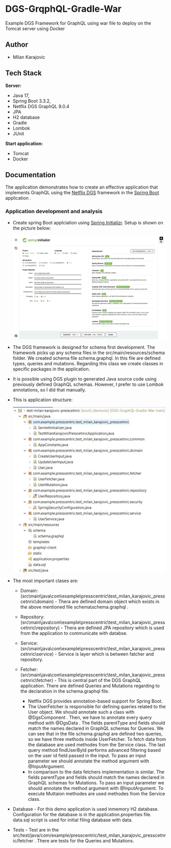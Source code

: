 # DGS-GrqphQL-Gradle-War
Example DGS Framework for GraphQL using war file to deploy on the Tomcat server using Docker



## Author

- Milan Karajovic


## Tech Stack

**Server:** 
- Java 17, 
- Spring Boot 3.3.2, 
- Netflix DGS GraphQL 9.0.4
- JPA
- H2 database
- Gradle
- Lombok
- JUnit

**Start application:**
- Tomcat
- Docker

## Documentation

The application demonstrates how to create an effective application that implements GraphQL using the [Netflix DGS](https://netflix.github.io/dgs/) framework in the [Spring Boot](https://spring.io/projects/spring-boot) application .

### Application development and analysis
- Create spring Boot applciation using [Spring Initializr](https://start.spring.io/). Setup is shown on the picture below:

  ![Alt text](Documentation/SpringIntitializrWithDependencies.jpg)

- The DGS framework is designed for schema first development. The framework picks up any schema files in the src/main/resources/schema folder. We created schema file schema.graphql. In this file are defined types, queries and mutations. Regarding this class we create classes in specific packages in the application.

- It is possible using DGS plugin to generated Java source code using previously defined GraphQL schemas. However, I prefer to use Lombok annotations, so I did that manually.

- This is application structure:

  ![Alt text](Documentation/ApplicationStructure.jpg)

- The most important clases are:

    - Domain: (src\main\java\com\example\presscentric\test_milan_karajovic_presscetnric\domain) - Thera are defined domain object which exists in the above mentioned file schema\schema.graphql .

    - Repository: (src\main\java\com\example\presscentric\test_milan_karajovic_presscetnric\repository) - Thera are defined JPA repository which is used from the application to communicate with databse.

    - Service: (src\main\java\com\example\presscentric\test_milan_karajovic_presscetnric\service) - Service is layer which is between fatcher and repository.

    - Fetcher: (src\main\java\com\example\presscentric\test_milan_karajovic_presscetnric\fetcher) - This is central part of the DGS GraphQL application. There are defined Queries and Mutations regarding to the declaration in the schema.graphql file.
      - Netflix DGS provides annotation-based support for Spring Boot.
      - The UserFetcher is responsible for defining queries related to the User object. We should annotate such a class with @DgsComponent . Then, we have to annotate every query method with @DgsData . The fields parentType and fields should match the names declared in GraphQL schemas for Queries. We can see that in the file schema.graphql are defined two queries, so we have three methods inside UserFetcher. To fetch data from the database are used methodes from the Service class. The last query method findUserById performs advanced filtering based on the user id field passed in the input. To pass an input parameter we should annotate the method argument with @InputArgument.
      - In comparison to the data fetchers implementation is similar. The fields parentType and fields should match the names declared in GraphQL schemas for Mutations. To pass an input parameter we should annotate the method argument with @InputArgument. To execute Muttaion methodes are used methodes from the Service class.
	  
- Database - For this demo application is used inmemory H2 database. Configuration for the database is in the application.properties file. data.sql script is used for initial filing database with data.
- Tests - Test are in the src/test/java/com/example/presscentric/test_milan_karajovic_presscetnric/fetcher . There are tests for the Queries and Mutations.